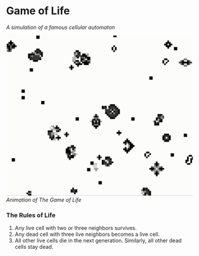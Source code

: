 # Game of Life
<i> A simulation of a famous cellular automaton </i>

![Animation of game of life](/figs/animation.gif)*Animation of The Game of Life*


### The Rules of Life

1. Any live cell with two or three neighbors survives.
2. Any dead cell with three live neighbors becomes a live cell.
3. All other live cells die in the next generation. Similarly, all other dead cells stay dead.
